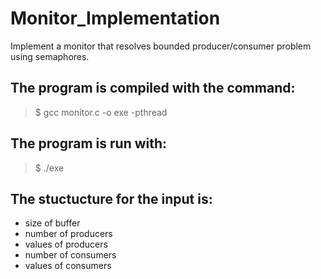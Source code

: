 # Monitor_Implementation
Implement a monitor that resolves bounded producer/consumer problem using semaphores. 


## The program is compiled with the command: 

> $ gcc monitor.c -o exe -pthread
  
## The program is run with:
> $ ./exe 
 
## The stuctucture for the input is:
* size of buffer
* number of producers
* values of producers
* number of consumers
* values of consumers

